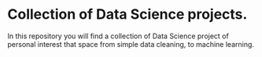 # Collection of Data Science projects.
In this repository you will find a collection of Data Science project of personal interest that space from simple data cleaning, to machine learning. 
